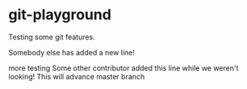 # git-playground
Testing some git features.

Somebody else has added a new line!

more testing
Some other contributor added this line while we weren't looking!
This will advance master branch
